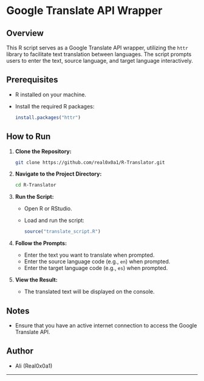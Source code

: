 # Google Translate API Wrapper

## Overview

This R script serves as a Google Translate API wrapper, utilizing the `httr` library to facilitate text translation between languages. The script prompts users to enter the text, source language, and target language interactively.

## Prerequisites

- R installed on your machine.
- Install the required R packages:

  ```R
  install.packages("httr")
  ```

## How to Run

1. **Clone the Repository:**

   ```bash
   git clone https://github.com/real0x0a1/R-Translator.git
   ```

2. **Navigate to the Project Directory:**

   ```bash
   cd R-Translator
   ```

3. **Run the Script:**

   - Open R or RStudio.
   - Load and run the script:

     ```R
     source("translate_script.R")
     ```

4. **Follow the Prompts:**

   - Enter the text you want to translate when prompted.
   - Enter the source language code (e.g., `en`) when prompted.
   - Enter the target language code (e.g., `es`) when prompted.

5. **View the Result:**
   - The translated text will be displayed on the console.

## Notes

- Ensure that you have an active internet connection to access the Google Translate API.

## Author

- Ali (Real0x0a1)

---
